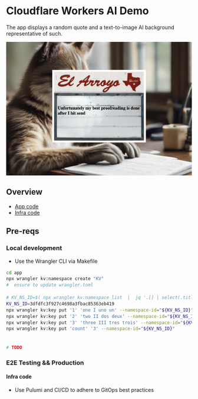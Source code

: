 # Cloudflare Workers AI Demo

The app displays a random quote and a text-to-image AI background representative of such.

![Screenshot](./docs/images/hero.png)

## Overview

- [App code](./app/)
- [Infra code](./infra/)

## Pre-reqs

### Local development

- Use the Wrangler CLI via Makefile

```bash
cd app
npx wrangler kv:namespace create "KV" 
#  ensure to update wrangler.toml

# KV_NS_ID=$( npx wrangler kv:namespace list  |  jq '.[] | select(.title == "kv-wrangler") | .id' -r )
KV_NS_ID=3dfdfc3f927c4698a3fbac85363eb419
npx wrangler kv:key put '1' 'one I uno un' --namespace-id="${KV_NS_ID}"
npx wrangler kv:key put '2' 'two II dos deux' --namespace-id="${KV_NS_ID}"
npx wrangler kv:key put '3' 'three III tres trois' --namespace-id="${KV_NS_ID}"
npx wrangler kv:key put 'count' '3' --namespace-id="${KV_NS_ID}"


# TODO
```

### E2E Testing && Production

#### Infra code

- Use Pulumi and CI/CD to adhere to GitOps best practices

```bash
```
